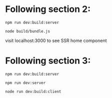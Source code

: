 # Following section 2:

`npm run dev:build:server`

`node build/bundle.js`

visit localhost:3000 to see SSR home component

# Following section 3:
`npm run dev:build:server`

`npm run dev:server`

`node run dev:build:client`

